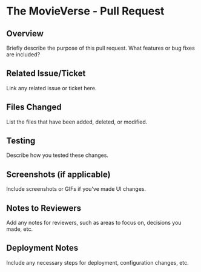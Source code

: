 # The MovieVerse - Pull Request

## Overview
Briefly describe the purpose of this pull request. What features or bug fixes are included?

## Related Issue/Ticket
Link any related issue or ticket here.

## Files Changed
List the files that have been added, deleted, or modified.

## Testing
Describe how you tested these changes.

## Screenshots (if applicable)
Include screenshots or GIFs if you've made UI changes.

## Notes to Reviewers
Add any notes for reviewers, such as areas to focus on, decisions you made, etc.

## Deployment Notes
Include any necessary steps for deployment, configuration changes, etc.
